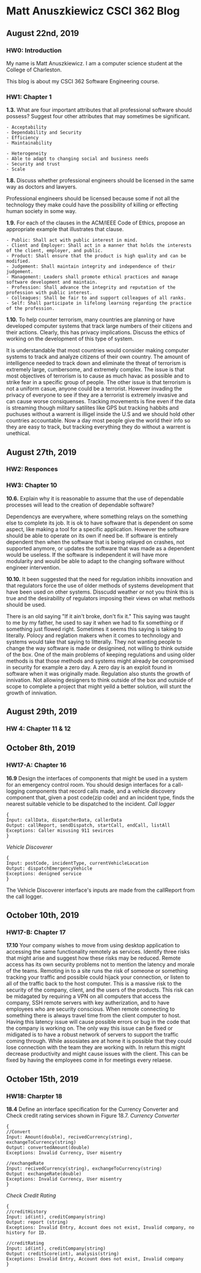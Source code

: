 # Matt Anuszkiewicz CSCI 362 Blog

## August 22nd, 2019

### HW0: Introduction

My name is Matt Anuszkiewicz. I am a computer science student at the College of Charleston.

This blog is about my CSCI 362 Software Engineering course. 


### HW1: Chapter 1

**1.3.** What are four important attributes that all professional software should possess? Suggest four other attributes that may sometimes be significant.
    
    - Acceptability
    - Dependability and Security
    - Efficiency
    - Maintainability
    
    - Heterogeneity
    - Able to adapt to changing social and business needs 
    - Security and trust
    - Scale
    
**1.8.** Discuss whether professional engineers should be licensed in the same way as doctors and lawyers.

   Professional engineers should be licensed because some if not all the technology they make could have the possibility of killing or effecting human society in some way.

**1.9.** For each of the clauses in the ACM/IEEE Code of Ethics, propose an appropriate example that illustrates that clause. 
    
    - Public: Shall act with public interest in mind.
    - Client and Employer: Shall act in a manner that holds the interests of the client, employer, and public.
    - Product: Shall ensure that the product is high quality and can be modified.
    - Judgement: Shall maintain integrity and independence of their judgement. 
    - Management: Leaders shall promote ethical practices and manage software development and maintain.
    - Profession: Shall advance the integrity and reputation of the profession with public interest.
    - Colleagues: Shall be fair to and support colleagues of all ranks.
    - Self: Shall participate in lifelong learning regarding the practice of the profession. 
    

**1.10.** To help counter terrorism, many countries are planning or have developed computer systems that track large numbers of their citizens and their actions. Clearly, this has privacy implications. Discuss the ethics of working on the development of this type of system.

   It is understandable that most countries would consider making computer systems to track and analyze citizens of their own country. The amount of intelligence needed to track down and eliminate the threat of terrorism is extremely large, cumbersome, and extremely complex. The issue is that most objectives of terrorism is to cause as much havac as possible and to strike fear in a specific group of people. The other issue is that terrorism is not a uniform casue, anyone could be a terrorist. However invading the privacy of everyone to see if they are a terrorist is extremely invasive and can cause worse consiquenses. Tracking movements is fine even if the data is streaming though military satilites like GPS but tracking habbits and puchuses without a warrent is illigel inside the U.S and we should hold other countries accountable. Now a day most people give the world their info so they are easy to track, but tracking everything they do without a warrent is unethical.  




## August 27th, 2019
### HW2: Responces


### HW3: Chapter 10

**10.6.** Explain why it is reasonable to assume that the use of dependable processes will lead to the creation of dependable software?

   Dependencys are everywhere, where something relays on the something else to complete its job. It is ok to have software that is dependent on some aspect, like making a tool for a specific application. However the software should be able to operate on its own if need be.
   If software is entirely dependent then when the software that is being relayed on crashes, not supported anymore, or updates the software that was made as a dependent would be useless. If the software is independent it will have more modularity and would be able to adapt to the changing software without engineer intervention.  


**10.10.** It been suggested that the need for regulation inhibits innovation and that regulators force the use of older methods of systems development that have been used on other systems. Disscudd weather or not you think this is true and the desirability of regulators imposing their views on what methods should be used.

   There is an old saying "If it ain't broke, don't fix it." This saying was taught to me by my father, he used to say it when we had to fix something or if something just flowed right. Sometimes it seems this saying is taking to literally. Polocy and reglation makers when it comes to technology and systems would take that saying to litterally. They not wanting people to change the way software is made or designined, not willing to think outside of the box. 
   One of the main problems of keeping regulations and using older methods is that those methods and systems might already be compromised in security for example a zero day. A zero day is an exploit found in software when it was originally made. 
   Regulation also stunts the growth of innivation. Not allowing designers to think outside of the box and outside of scope to complete a project that might yeild a better solution, will stunt the growth of innivation. 



## August 29th, 2019
### HW 4: Chapter 11 & 12

## October 8th, 2019
### HW17-A: Chapter 16
**16.9** Design the interfaces of components that might be used in a system for an emergency control room. You should design interfaces for a call-logging components that record calls made, and a vehicle discovery component that, given a post code(zip code) and an incident type, finds the nearest suitable vehicle to be dispatched to the incident. 
*Call logger*
```
{
Input: callData, dispatcherData, callerData
Output: callReport, sendDispatch, startCall, endCall, listAll
Exceptions: Caller misusing 911 sevirces
}
```
*Vehicle Discoverer*
```
{
Input: postCode, incidentType, currentVehicleLocation
Output: dispatchEmergencyVehicle
Exceptions: denigned service
}
```
The Vehicle Discoverer interface's inputs are made from the callReport from the call logger.

## October 10th, 2019 
### HW17-B: Chapter 17

**17.10** Your company wishes to move from using desktop application to accessing the same functionality remotely as services. Identify three risks that might arise and suggest how these risks may be reduced.
    Remote access has its own security problems not to mention the latency and morale of the teams. Remoting in to a site runs the risk of someone or something tracking your traffic and possible could hijack your connection, or listen to all of the traffic back to the host computer. This is a massive risk to the security of the company, client, and the users of the products. This risk can be midagated by requiring a VPN on all computers that access the company, SSH remote servers with key autherization, and to have employees who are security conscious. 
    When remote connecting to something there is always travel time from the client computer to host. Having this latency issue will cause possible errors or bug in the code that the company is working on. The only way this issue can be fixed or midigated is to have a robust network of servers to support the traffic coming through. 
    While assosiates are at home it is possible that they could lose connection with the team they are working with. In return this might decrease productivity and might cause issues with the client. This can be fixed by having the employees come in for meetings every relaese. 


## October 15th, 2019
### HW18: Charpter 18

**18.4** Define an interface specification for the Currency Converter and Check credit rating services shown in Figure 18.7.
*Currency Converter*
```
{
//Convert
Input: Amount(double), recivedCurrency(string), exchangeToCurrency(string)
Output: convertedAmount(double) 
Exceptions: Invalid Currency, User misentry

//exchangeRate
Input: recivedCurrency(string), exchangeToCurrency(string)
Output: exchangeRate(double)
Exceptions: Invalid Currency, User misentry
}
```
*Check Credit Rating*
```
{
//creditHistory
Input: id(int), creditCompany(string)
Output: report (string)
Exceptions: Invalid Entry, Account does not exist, Invalid company, no history for ID. 

//creditRating
Input: id(int), creditCompany(string)
Output: creditScore(int), analysis(string)
Exceptions: Invalid Entry, Account does not exist, Invalid company
}
```
